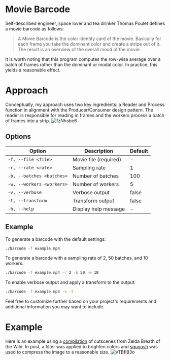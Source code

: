 # Movie Barcode
Self-described engineer, space lover and tea drinker Thomas Poulet defines a movie barcode as follows:

> A Movie Barcode is the color identity card of the movie. Basically for each frame you take the dominant color and create a stripe out of it. The result is an overview of the overall mood of the movie.

It is worth noting that this program computes the row-wise average over a batch of frames rather than the dominant or modal color. In practice, this yields a reasonable effect.

# Approach
Conceptually, my approach uses two key ingredients: a Reader and Process function in alignment with the Producer/Consumer design pattern. The reader is responsible for reading in frames and the workers process a batch of frames into a strip.
![fzNhsbe6](https://github.com/user-attachments/assets/038f8d2e-0ee6-4924-b95d-8c7042ebc828)

## Options

| Option                       | Description                                  | Default           |
|------------------------------|----------------------------------------------|-------------------|
| `-f, --file <file>`          | Movie file (required)                        | -                 |
| `-r, --rate <rate>`          | Sampling rate                                | 1                 |
| `-b, --batches <batches>`    | Number of batches                            | 100               |
| `-w, --workers <workers>`    | Number of workers                            | 5                 |
| `-v, --verbose`              | Verbose output                               | false             |
| `-t, --transform`            | Transform output                             | false             |
| `-h, --help`                 | Display help message                         | -                 |

## Example

To generate a barcode with the default settings:

```sh
./barcode -f example.mp4
```

To generate a barcode with a sampling rate of 2, 50 batches, and 10 workers:

```sh
./barcode -f example.mp4 -r 2 -b 50 -w 10
```

To enable verbose output and apply a transform to the output:

```sh
./barcode -f example.mp4 -v -t
```

Feel free to customize further based on your project's requirements and additional information you may want to include.

# Example
Here is an example using a [compilation](https://youtu.be/rzNek4MfK5M?si=HRC4kT1_8PAQ-3Jv) of cutscenes from Zelda Breath of the Wild. In post, a filter was applied to brighten colors and [squoosh](https://squoosh.app/) was used to compress the image to a reasonable size.
![vTBflB3o](https://github.com/user-attachments/assets/2ed1a3d0-a1f4-4547-917b-cd8915a1a834)

